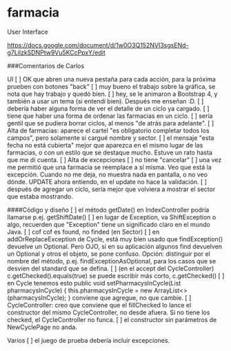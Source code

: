 # farmacia

User Interface

https://docs.google.com/document/d/1w0O3Q152NVI3sgsENd-g7LilzkSDNPtw9Vu5KCcPpxY/edit


###Comentarios de Carlos

UI
[ ] OK que abren una nueva pestaña para cada acción, para la próxima prueben con botones "back"
[ ] muy bueno el trabajo sobre la gráfica, se nota que hay trabajo y quedó bien.
[ ] hey, se le animaron a Bootstrap 4, y también a usar un tema (si entendí bien). Después me enseñan :D.
[ ] debería haber alguna forma de ver el detalle de un ciclo ya cargado.
[ ] tiene que haber una forma de ordenar las farmacias en un ciclo.
[ ] sería gentil que se pudiera borrar ciclos, al menos "de atrás para adelante".
[ ] Alta de farmacias: aparece el cartel "es obligatorio completar todos los campos", pero solamente si cargué nombre y sector.
[ ] el mensaje "esta fecha no está cubierta" mejor que aparezca en el mismo lugar de las farmacias, o con un estilo que se destaque mucho.
  Estuve un rato hasta que me di cuenta.
[ ] Alta de excepciones
 	[ ] no tiene "cancelar"
	[ ] una vez me permitió que una farmacia se reemplace a sí misma. Veo que está la excepción. Cuando no me deja, no muestra nada en pantalla, o no veo dónde.
    UPDATE ahora entiendo, en el update no hace la validación.
[ ] después de agregar un ciclo, sería mejor que volviera a mostrar el sector que estaba mostrando.


####Código y diseño
[ ] el método getDate() en IndexController podría llamarse p.ej. getShiftDate()
[ ] en lugar de Exception, va ShiftException o algo, recuerden que "Exception" tiene un significado claro en el mundo Java.
[ ] cof cof es found, no finded (en Sector)
[ ] en addOrReplaceException de Cycle, está muy bien usado que findException() devuelve un Optional. 
  Pero OJO, si en su aplicación algunos find devuelven un Optional y otros el objeto, se pone confuso.
  Opción: distinguir por el nombre del método, p.ej. findExceptionAsOptional, para los casos que se desvíen del standard que se defina.
[ ] (en el accept del CycleController) c.getChecked().equals(true) se puede escribir más corto, c.getChecked()
[ ] en Cycle tenemos esto
  public void setPharmacysInCycle(List<Pharmacy> pharmacysInCycle) {
    this.pharmacysInCycle = new ArrayList<>(pharmacysInCycle);
  }
  conviene que agregue, no que cambie. 
[ ] CycleController: creo que conviene que el fillChecked lo lance el constructor del mismo CycleController, no desde afuera. Si no tiene los checked, el CycleController no funca.
[ ] el constructor sin parámetros de NewCyclePage no anda.

Varios
[ ] el juego de prueba debería incluir excepciones.